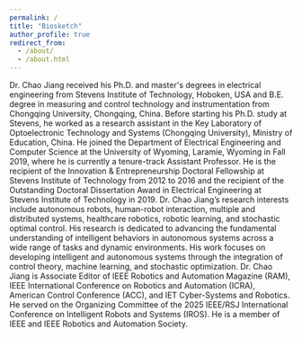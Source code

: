 ```yaml
---
permalink: /
title: "Biosketch"
author_profile: true
redirect_from: 
  - /about/
  - /about.html
---
```


Dr. Chao Jiang received his Ph.D. and master's degrees in electrical engineering from Stevens Institute of Technology, Hoboken, USA and B.E. degree in measuring and control technology and instrumentation from Chongqing University, Chongqing, China. Before starting his Ph.D. study at Stevens, he worked as a research assistant in the Key Laboratory of Optoelectronic Technology and Systems (Chongqing University), Ministry of Education, China. He joined the Department of Electrical Engineering  and Computer Science at the University of Wyoming, Laramie, Wyoming in Fall 2019, where he is currently a tenure-track Assistant Professor. He is the recipient of the Innovation & Entrepreneurship Doctoral Fellowship at Stevens Institute of Technology from 2012 to 2016 and the recipient of the Outstanding Doctoral Dissertation Award in Electrical Engineering at Stevens Institute of Technology in 2019. Dr. Chao Jiang’s research interests include autonomous robots, human-robot interaction, multiple and distributed systems, healthcare robotics, robotic learning, and stochastic optimal control. His research is dedicated to advancing the fundamental understanding of intelligent behaviors in autonomous systems across a wide range of tasks and dynamic environments. His work focuses on developing intelligent and autonomous systems through the integration of control theory, machine learning, and stochastic optimization. Dr. Chao Jiang is Associate Editor of IEEE Robotics and Automation Magazine (RAM), IEEE International Conference on Robotics and Automation (ICRA), American Control Conference (ACC), and IET Cyber-Systems and Robotics. He served on the Organizing Committee of the 2025 IEEE/RSJ International Conference on Intelligent Robots and Systems (IROS). He is a member of IEEE and IEEE Robotics and Automation Society. 
